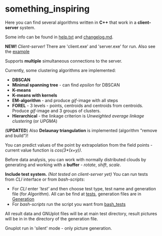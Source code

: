 # something_inspiring

Here you can find several algorithms written in **C++** that work in a **client-server** system.

Some info can be found in [help.txt](help.txt) and [changelog.md](logs/changelog.md).

**NEW!** *Client-server!* There are 'client.exe' and 'server.exe' for run. Also see the [example](examples/client-server.gif)

Supports **multiple** simultaneous connections to the server.

Currently, some clustering algorithms are implemented:

* **DBSCAN**
* **Minimal spanning tree** - can find *epsilon* for DBSCAN
* **K-means**
* **K-means with kernels**
* **EM-algorithm** - and produce *gif*-image with all steps
* **FOREL** - 3 levels - points, centroids and centroids from centroids. Produce *gif*-image and 3 groups of clusters.
* **Hierarchical** - the linkage criterion is *Unweighted average linkage clustering* (or *UPGMA*)

(**UPDATED**)
Also **Delaunay triangulation** is implemented (algorithm "remove and build")!

You can predict values of the point by extrapolation from the field points - current value function is *cos(3\*(x+y))*.

Before data analysis, you can work with normally distributed clouds by generating and working with a **buffer** - *rotate*, *shift*, *scale*.

**Include test system.** *(Not tested on client-server yet)* You can run tests from *CLI* interface or from *bash-scripts*:

* For *CLI* enter *'test'* and then choose test type, test name and generation file (for *Algorithm*). All can be find at [tests](tests), generation files are in [Generation](tests/Generation)
* For *bash-scripts* run the script you want from [bash_tests](bash_tests)

All result data and GNUplot files will be at main test directory, result pictures will be in in the directory of the generation file.

Gnuplot run in 'silent' mode - only picture generation.
